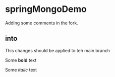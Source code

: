 # springMongoDemo
Adding some comments in the fork.
## into
This changes should be applied to teh main branch


Some **bold** text

Some *italic* text
